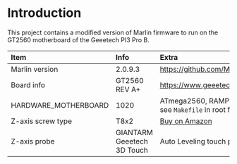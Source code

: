 # Introduction

This project contains a modified version of Marlin firmware to run on the GT2560 motherboard of the Geeetech PI3 Pro B.

| Item                 | Info                       | Extra                                                                                                                                                                                                   |
| :------------------- | :------------------------- | :------------------------------------------------------------------------------------------------------------------------------------------------------------------------------------------------------ |
| Marlin version       | 2.0.9.3                    | <https://github.com/MarlinFirmware/Marlin/releases/tag/2.0.9.3>                                                                                                                                         |
| Board info           | GT2560 REV A+              | <https://www.geeetech.com/wiki/index.php/GT2560>                                                                                                                                                        |
| HARDWARE_MOTHERBOARD | 1020                       | ATmega2560, RAMPS 1.4 (Power outputs: Hotend, Fan, Bed), see `Makefile` in root folder                                                                                                                  |
| Z-axis screw type    | T8x2                       | [Buy on Amazon](https://www.amazon.nl/gp/product/B07SQZT6ZL?ie=UTF8&psc=1&linkCode=ll1&tag=&linkId=7a3fab7c061d431cbecb9b80b6b9f42b&language=nl_NL&ref_=as_li_ss_tl)                                    |
| Z-axis probe         | GIANTARM Geeetech 3D Touch | Auto Leveling touch probe [Buy on Amazon](https://www.amazon.nl/gp/product/B08HMRWNWX?ie=UTF8&th=1&linkCode=ll1&tag=dieterm-21&linkId=c702603a7613f5fd055bdc789f824b0e&language=nl_NL&ref_=as_li_ss_tl) |
